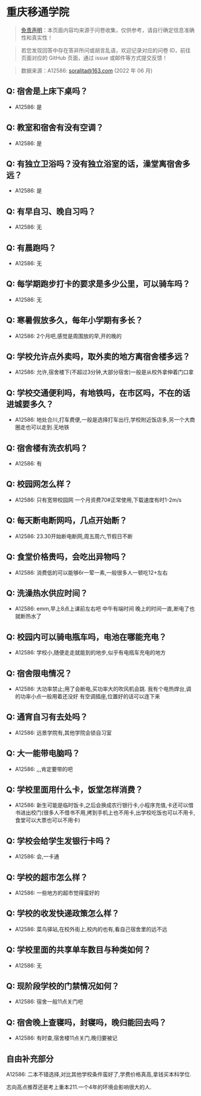 # 重庆移通学院

> [免责声明](https://colleges.chat/#_3)：本页面内容均来源于问卷收集，仅供参考，请自行确定信息准确性和真实性！

> 若您发现回答中存在答非所问或胡言乱语，欢迎记录对应的问卷 ID，前往页面对应的 GitHub 页面，通过 issue 或邮件等方式提交反馈！

> 数据来源：A12586: soralita@163.com (2022 年 06 月)

## Q: 宿舍是上床下桌吗？

- A12586: 是

## Q: 教室和宿舍有没有空调？

- A12586: 是

## Q: 有独立卫浴吗？没有独立浴室的话，澡堂离宿舍多远？

- A12586: 是

## Q: 有早自习、晚自习吗？

- A12586: 无

## Q: 有晨跑吗？

- A12586: 无

## Q: 每学期跑步打卡的要求是多少公里，可以骑车吗？

- A12586: 无

## Q: 寒暑假放多久，每年小学期有多长？

- A12586: 2个月吧,感觉是周围放的早,开的晚的

## Q: 学校允许点外卖吗，取外卖的地方离宿舍楼多远？

- A12586: 允许,宿舍楼下(不超过3分钟,大部分宿舍)一般是从校外拿伸着门口拿

## Q: 学校交通便利吗，有地铁吗，在市区吗，不在的话进城要多久？

- A12586: 地处合川,打车费便,一般是选择打车出行,学校附近饭店多,另一个大商圈走也可以走到.无地铁

## Q: 宿舍楼有洗衣机吗？

- A12586: 有

## Q: 校园网怎么样？

- A12586: 只有宽带校园网 一个月资费70#正常使用,下载速度有时1-2m/s

## Q: 每天断电断网吗，几点开始断？

- A12586: 23.30开始断电断网,周五周六,节假日不断

## Q: 食堂价格贵吗，会吃出异物吗？

- A12586: 消费低的可以能够6r一荤一素,一般很多人一顿吃12+左右

## Q: 洗澡热水供应时间？

- A12586: emm,早上8点上课前左右吧
中午有端时间
晚上的时间一直,断电了也就断热水了

## Q: 校园内可以骑电瓶车吗，电池在哪能充电？

- A12586: 学校小,随便走走就能到的地步,似乎有电瓶车充电的地方

## Q: 宿舍限电情况？

- A12586: 大功率禁止;用了会断电,买功率大的吹风机会跳.
我有个电热焊台,调的功率小点一般用着还没好
有空调插座,位置好的话可以连下来

## Q: 通宵自习有去处吗？

- A12586: 远景学院有,其他学院会锁自习室

## Q: 大一能带电脑吗？

- A12586: ,,,肯定要带的吧

## Q: 学校里面用什么卡，饭堂怎样消费？

- A12586: 新生可能是临时饭卡,之后会换成农行银行卡,小程序充值,卡还可以借书进出校门(很多人不借书不用,拷到手机上也不用卡,出学校吃饭也可以不用卡,食堂可以大票也可以不用卡)

## Q: 学校会给学生发银行卡吗？

- A12586: 会,一卡通

## Q: 学校的超市怎么样？

- A12586: 一些地方的超市觉得蛮好的

## Q: 学校的收发快递政策怎么样？

- A12586: 菜鸟驿站,在校外街上,校内的也有,看自己宿舍里的远不远

## Q: 学校里面的共享单车数目与种类如何？

- A12586: 无

## Q: 现阶段学校的门禁情况如何？

- A12586: 宿舍一般11点关门吧

## Q: 宿舍晚上查寝吗，封寝吗，晚归能回去吗？

- A12586: 有时查,宿舍楼11点关门,晚归要被记

## 自由补充部分

A12586: 二本不错选择,对比其他学校条件蛮好了,学费价格真高,拿钱买本科学位.



志向高点推荐还是考上重本211.一个4年的环境会影响很大的人.